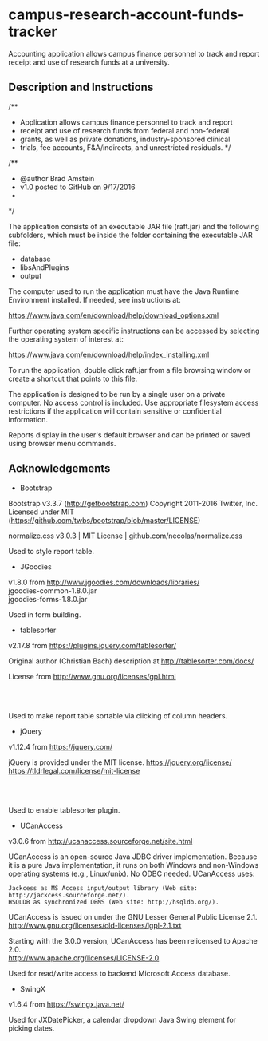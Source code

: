 # campus-research-account-funds-tracker
Accounting application allows campus finance personnel to track and report receipt and use of research funds at a university.

Description and Instructions
----------------------------

/**
 * Application allows campus finance personnel to track and report
 * receipt and use of research funds from federal and non-federal
 * grants, as well as private donations, industry-sponsored clinical
 * trials, fee accounts, F&A/indirects, and unrestricted residuals.
 */

/**
 * @author Brad Amstein
 * v1.0 posted to GitHub on 9/17/2016
 *
 */

The application consists of an executable JAR file (raft.jar) and the following subfolders, which must be
inside the folder containing the executable JAR file:

- database
- libsAndPlugins
- output

The computer used to run the application must have the Java Runtime Environment installed. If needed, see
instructions at:

https://www.java.com/en/download/help/download_options.xml

Further operating system specific instructions can be accessed by selecting the operating system of interest at:

https://www.java.com/en/download/help/index_installing.xml

To run the application, double click raft.jar from a file browsing window or create a shortcut that points to
this file.

The application is designed to be run by a single user on a private computer. No access control is included.
Use appropriate filesystem access restrictions if the application will contain sensitive or confidential
information.

Reports display in the user's default browser and can be printed or saved using browser menu commands. 


Acknowledgements
----------------

- Bootstrap

Bootstrap v3.3.7 (http://getbootstrap.com)
Copyright 2011-2016 Twitter, Inc.
Licensed under MIT (https://github.com/twbs/bootstrap/blob/master/LICENSE)

normalize.css v3.0.3 | MIT License | github.com/necolas/normalize.css

Used to style report table.

- JGoodies

v1.8.0 from http://www.jgoodies.com/downloads/libraries/<br>
jgoodies-common-1.8.0.jar<br>
jgoodies-forms-1.8.0.jar<br>

Used in form building.

- tablesorter

v2.17.8 from https://plugins.jquery.com/tablesorter/

Original author (Christian Bach) description at http://tablesorter.com/docs/

License from http://www.gnu.org/licenses/gpl.html

<script type="text/javascript" src="../libsAndPlugins/tablesorter-js_v2.17.8/jquery.tablesorter.min.js"></script><br><br>

Used to make report table sortable via clicking of column headers.<br>

- jQuery

v1.12.4 from https://jquery.com/

jQuery is provided under the MIT license.
https://jquery.org/license/
https://tldrlegal.com/license/mit-license

<script type="text/javascript" src="../libsAndPlugins/jquery/1.12.4/jquery.min.js"></script><br><br>

Used to enable tablesorter plugin.<br>

- UCanAccess

v3.0.6 from http://ucanaccess.sourceforge.net/site.html

UCanAccess is an open-source Java JDBC driver implementation. Because it is a pure Java implementation, it runs
on both Windows and non-Windows operating systems (e.g., Linux/unix). No ODBC needed. UCanAccess uses:

    Jackcess as MS Access input/output library (Web site: http://jackcess.sourceforge.net/).
    HSQLDB as synchronized DBMS (Web site: http://hsqldb.org/).

UCanAccess is issued on under the GNU Lesser General Public License 2.1.
<br>http://www.gnu.org/licenses/old-licenses/lgpl-2.1.txt

Starting with the 3.0.0 version, UCanAccess has been relicensed to Apache 2.0.
<br>http://www.apache.org/licenses/LICENSE-2.0

Used for read/write access to backend Microsoft Access database.

- SwingX

v1.6.4 from https://swingx.java.net/<br>

Used for JXDatePicker, a calendar dropdown Java Swing element for picking dates.
